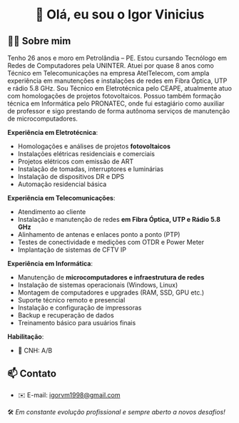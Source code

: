 <h1 align="center">👋 Olá, eu sou o Igor Vinicius</h1>


## 👨‍💼 Sobre mim

Tenho 26 anos e moro em Petrolândia – PE. Estou cursando Tecnólogo em Redes de Computadores pela UNINTER. Atuei por quase 8 anos como Técnico em Telecomunicações na empresa AtelTelecom, com ampla experiência em manutenções e instalações de redes em Fibra Óptica, UTP e rádio 5.8 GHz. Sou Técnico em Eletrotécnica pelo CEAPE, atualmente atuo com homologações de projetos fotovoltaicos. Possuo também formação técnica em Informática pelo PRONATEC, onde fui estagiário como auxiliar de professor e sigo prestando de forma autônoma serviços de manutenção de microcomputadores.

**Experiência em Eletrotécnica**:
- Homologações e análises de projetos **fotovoltaicos**
- Instalações elétricas residenciais e comerciais
- Projetos elétricos com emissão de ART
- Instalação de tomadas, interruptores e luminárias
- Instalação de dispositivos DR e DPS
- Automação residencial básica

**Experiência em Telecomunicações**:
- Atendimento ao cliente
- Instalação e manutenção de redes **em Fibra Óptica, UTP e Rádio 5.8 GHz**
- Alinhamento de antenas e enlaces ponto a ponto (PTP)
- Testes de conectividade e medições com OTDR e Power Meter
- Implantação de sistemas de CFTV IP

**Experiência em Informática**:
- Manutenção de **microcomputadores e infraestrutura de redes**
- Instalação de sistemas operacionais (Windows, Linux)
- Montagem de computadores e upgrades (RAM, SSD, GPU etc.)
- Suporte técnico remoto e presencial
- Instalação e configuração de impressoras
- Backup e recuperação de dados
- Treinamento básico para usuários finais

**Habilitação**:
- 🚗 CNH: A/B
  
## 📫 Contato

- ✉️ E-mail: igorvm1998@gmail.com


🛠️ *Em constante evolução profissional e sempre aberto a novos desafios!*
